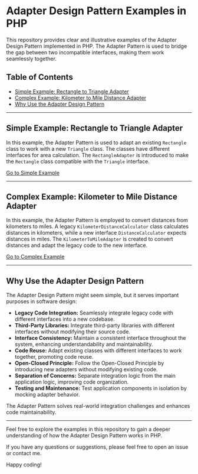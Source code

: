 # Adapter Design Pattern Examples in PHP

This repository provides clear and illustrative examples of the Adapter Design Pattern implemented in PHP. The Adapter Pattern is used to bridge the gap between two incompatible interfaces, making them work seamlessly together.

## Table of Contents

- [Simple Example: Rectangle to Triangle Adapter](#simple-example-rectangle-to-triangle-adapter)
- [Complex Example: Kilometer to Mile Distance Adapter](#complex-example-kilometer-to-mile-distance-adapter)
- [Why Use the Adapter Design Pattern](#why-use-the-adapter-design-pattern)

---

## Simple Example: Rectangle to Triangle Adapter

In this example, the Adapter Pattern is used to adapt an existing `Rectangle` class to work with a new `Triangle` class. The classes have different interfaces for area calculation. The `RectangleAdapter` is introduced to make the `Rectangle` class compatible with the `Triangle` interface.

[Go to Simple Example](/Simple-Example/Usage.php)

---

## Complex Example: Kilometer to Mile Distance Adapter

In this example, the Adapter Pattern is employed to convert distances from kilometers to miles. A legacy `KilometerDistanceCalculator` class calculates distances in kilometers, while a new interface `DistanceCalculator` expects distances in miles. The `KilometerToMileAdapter` is created to convert distances and adapt the legacy code to the new interface.

[Go to Complex Example](/complex-example.php)

---

## Why Use the Adapter Design Pattern

The Adapter Design Pattern might seem simple, but it serves important purposes in software design:

- **Legacy Code Integration:** Seamlessly integrate legacy code with different interfaces into a new codebase.
- **Third-Party Libraries:** Integrate third-party libraries with different interfaces without modifying their source code.
- **Interface Consistency:** Maintain a consistent interface throughout the system, enhancing understandability and maintainability.
- **Code Reuse:** Adapt existing classes with different interfaces to work together, promoting code reuse.
- **Open-Closed Principle:** Follow the Open-Closed Principle by introducing new adapters without modifying existing code.
- **Separation of Concerns:** Separate integration logic from the main application logic, improving code organization.
- **Testing and Maintenance:** Test application components in isolation by mocking adapter behavior.

The Adapter Pattern solves real-world integration challenges and enhances code maintainability.

---

Feel free to explore the examples in this repository to gain a deeper understanding of how the Adapter Design Pattern works in PHP.

If you have any questions or suggestions, please feel free to open an issue or contact me.

Happy coding!
